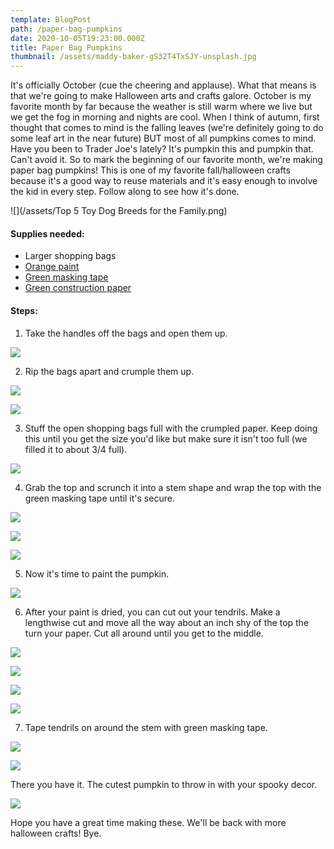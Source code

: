 ```yaml
---
template: BlogPost
path: /paper-bag-pumpkins
date: 2020-10-05T19:23:00.000Z
title: Paper Bag Pumpkins
thumbnail: /assets/maddy-baker-gS32T4TxSJY-unsplash.jpg
---
```

It's officially October (cue the cheering and applause). What that means is that we're going to make Halloween arts and crafts galore. October is my favorite month by far because the weather is still warm where we live but we get the fog in morning and nights are cool. When I think of autumn, first thought that comes to mind is the falling leaves (we're definitely going to do some leaf art in the near future) BUT most of all pumpkins comes to mind. Have you been to Trader Joe's lately? It's pumpkin this and pumpkin that. Can't avoid it. So to mark the beginning of our favorite month, we're making paper bag pumpkins! This is one of my favorite fall/halloween crafts because it's a good way to reuse materials and it's easy enough to involve the kid in every step. Follow along to see how it's done.

![](/assets/Top 5 Toy Dog Breeds for the Family.png)

#### Supplies needed:

* Larger shopping bags
* [Orange paint](https://www.amazon.com/gp/product/B004DJ68A0/ref=ppx_yo_dt_b_asin_title_o06_s04?ie=UTF8&psc=1)
* [Green masking tape](https://amzn.to/32dQwZb)
* [Green construction paper](https://amzn.to/34BRDDG)

#### Steps:

1. Take the handles off the bags and open them up. 

![](/assets/IMG_8915.jpeg)

2. Rip the bags apart and crumple them up. 

![](/assets/IMG_8931.jpeg)

![](/assets/IMG_8963.jpeg)

3. Stuff the open shopping bags full with the crumpled paper. Keep doing this until you get the size you'd like but make sure it isn't too full (we filled it to about 3/4 full).

![](/assets/IMG_8945.jpeg)

4. Grab the top and scrunch it into a stem shape and wrap the top with the green masking tape until it's secure.

![](/assets/IMG_8946.jpeg)

![](/assets/IMG_8950.jpeg)

![](/assets/IMG_8954.jpeg)

5. Now it's time to paint the pumpkin.

![](/assets/IMG_8960.jpeg)

6. After your paint is dried, you can cut out your tendrils. Make a lengthwise cut and move all the way about an inch shy of the top the turn your paper. Cut all around until you get to the middle. 

![](/assets/IMG_8999.jpeg)

![](/assets/IMG_9002.jpeg)

![](/assets/IMG_8995.jpeg)

![](/assets/IMG_9007.jpeg)

7. Tape tendrils on around the stem with green masking tape.

![](/assets/IMG_9013.jpeg)

![](/assets/IMG_9010.jpeg)

There you have it. The cutest pumpkin to throw in with your spooky decor.

![](/assets/IMG_9016.jpeg)

Hope you have a great time making these. We'll be back with more halloween crafts! Bye.
